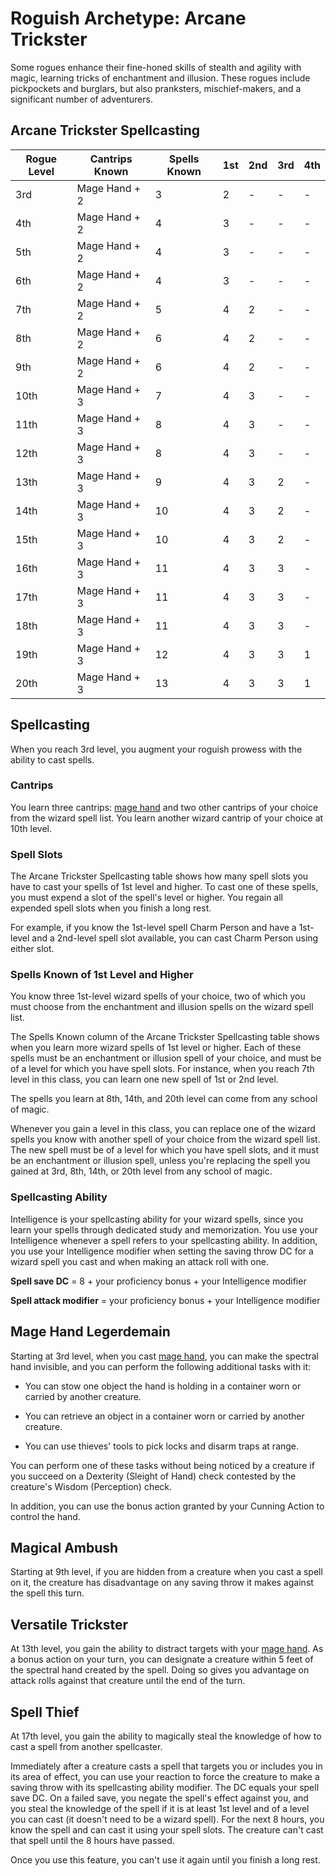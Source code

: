 # Roguish Archetype: Arcane Trickster
Some rogues enhance their fine-honed skills of stealth and agility with magic, learning tricks of enchantment and illusion. These rogues include pickpockets and burglars, but also pranksters, mischief-makers, and a significant number of adventurers.

## Arcane Trickster Spellcasting
Rogue Level|Cantrips Known|Spells Known|1st|2nd|3rd|4th
-------------|--------------|------------|---|---|---|---
3rd|Mage Hand + 2|3|2|-|-|-
4th|Mage Hand + 2|4|3|-|-|-
5th|Mage Hand + 2|4|3|-|-|-
6th|Mage Hand + 2|4|3|-|-|-
7th|Mage Hand + 2|5|4|2|-|-
8th|Mage Hand + 2|6|4|2|-|-
9th|Mage Hand + 2|6|4|2|-|-
10th|Mage Hand + 3|7|4|3|-|-
11th|Mage Hand + 3|8|4|3|-|-
12th|Mage Hand + 3|8|4|3|-|-
13th|Mage Hand + 3|9|4|3|2|-
14th|Mage Hand + 3|10|4|3|2|-
15th|Mage Hand + 3|10|4|3|2|-
16th|Mage Hand + 3|11|4|3|3|-
17th|Mage Hand + 3|11|4|3|3|-
18th|Mage Hand + 3|11|4|3|3|-
19th|Mage Hand + 3|12|4|3|3|1
20th|Mage Hand + 3|13|4|3|3|1

## Spellcasting
When you reach 3rd level, you augment your roguish prowess with the ability to cast spells.

### Cantrips
You learn three cantrips: [mage hand](https://www.dndbeyond.com/spells/mage-hand) and two other cantrips of your choice from the wizard spell list. You learn another wizard cantrip of your choice at 10th level.

### Spell Slots
The Arcane Trickster Spellcasting table shows how many spell slots you have to cast your spells of 1st level and higher. To cast one of these spells, you must expend a slot of the spell's level or higher. You regain all expended spell slots when you finish a long rest.

For example, if you know the 1st-level spell Charm Person and have a 1st-level and a 2nd-level spell slot available, you can cast Charm Person using either slot.

### Spells Known of 1st Level and Higher
You know three 1st-level wizard spells of your choice, two of which you must choose from the enchantment and illusion spells on the wizard spell list.

The Spells Known column of the Arcane Trickster Spellcasting table shows when you learn more wizard spells of 1st level or higher. Each of these spells must be an enchantment or illusion spell of your choice, and must be of a level for which you have spell slots. For instance, when you reach 7th level in this class, you can learn one new spell of 1st or 2nd level.

The spells you learn at 8th, 14th, and 20th level can come from any school of magic.

Whenever you gain a level in this class, you can replace one of the wizard spells you know with another spell of your choice from the wizard spell list. The new spell must be of a level for which you have spell slots, and it must be an enchantment or illusion spell, unless you're replacing the spell you gained at 3rd, 8th, 14th, or 20th level from any school of magic.

### Spellcasting Ability
Intelligence is your spellcasting ability for your wizard spells, since you learn your spells through dedicated study and memorization. You use your Intelligence whenever a spell refers to your spellcasting ability. In addition, you use your Intelligence modifier when setting the saving throw DC for a wizard spell you cast and when making an attack roll with one.

**Spell save DC** = 8 + your proficiency bonus + your Intelligence modifier

**Spell attack modifier** = your proficiency bonus + your Intelligence modifier

## Mage Hand Legerdemain
Starting at 3rd level, when you cast [mage hand](https://www.dndbeyond.com/spells/mage-hand), you can make the spectral hand invisible, and you can perform the following additional tasks with it:

* You can stow one object the hand is holding in a container worn or carried by another creature.

* You can retrieve an object in a container worn or carried by another creature.

* You can use thieves' tools to pick locks and disarm traps at range.

You can perform one of these tasks without being noticed by a creature if you succeed on a Dexterity (Sleight of Hand) check contested by the creature's Wisdom (Perception) check.

In addition, you can use the bonus action granted by your Cunning Action to control the hand.

## Magical Ambush
Starting at 9th level, if you are hidden from a creature when you cast a spell on it, the creature has disadvantage on any saving throw it makes against the spell this turn.

## Versatile Trickster
At 13th level, you gain the ability to distract targets with your [mage hand](https://www.dndbeyond.com/spells/mage-hand). As a bonus action on your turn, you can designate a creature within 5 feet of the spectral hand created by the spell. Doing so gives you advantage on attack rolls against that creature until the end of the turn.

## Spell Thief
At 17th level, you gain the ability to magically steal the knowledge of how to cast a spell from another spellcaster.

Immediately after a creature casts a spell that targets you or includes you in its area of effect, you can use your reaction to force the creature to make a saving throw with its spellcasting ability modifier. The DC equals your spell save DC. On a failed save, you negate the spell's effect against you, and you steal the knowledge of the spell if it is at least 1st level and of a level you can cast (it doesn't need to be a wizard spell). For the next 8 hours, you know the spell and can cast it using your spell slots. The creature can't cast that spell until the 8 hours have passed.

Once you use this feature, you can't use it again until you finish a long rest.
